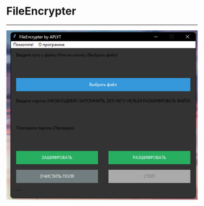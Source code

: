 # FileEncrypter
---
![alt text](https://github.com/Salossov/file-encrypter/blob/main/1.png?raw=true "Screenshot")
